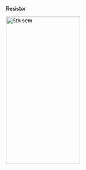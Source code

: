 Resistor

<img src="https://www.allelcoelec.com/upfile/images/2c/20240910144914763.png" alt="5th sem" width="200" height="400">

